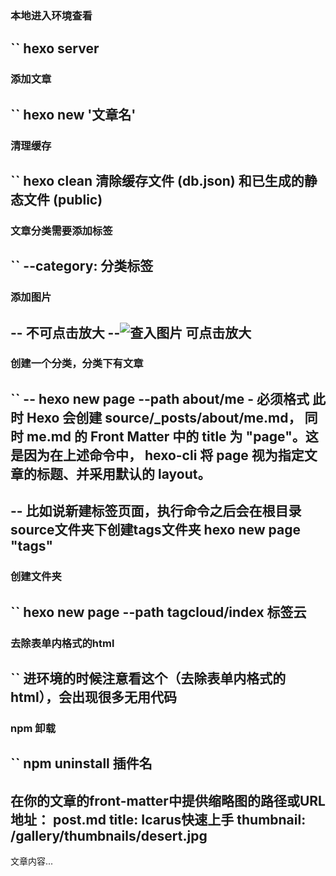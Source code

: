 ### 本地进入环境查看
``
hexo server
------------

### 添加文章
``
hexo new '文章名'
---------------

### 清理缓存
``
hexo clean
清除缓存文件 (db.json) 和已生成的静态文件 (public)
------------

###  文章分类需要添加标签
``
--category: 分类标签
------------

### 添加图片
--<img src=""> 不可点击放大
--![查入图片](/02.png) 可点击放大
-------------

### 创建一个分类，分类下有文章
``
-- hexo new page --path about/me - 必须格式
此时 Hexo 会创建 source/_posts/about/me.md，
同时 me.md 的 Front Matter 中的 title 为 "page"。这是因为在上述命令中，
hexo-cli 将 page 视为指定文章的标题、并采用默认的 layout。
-------------------

--  比如说新建标签页面，执行命令之后会在根目录source文件夹下创建tags文件夹
hexo new page "tags"
------------------


### 创建文件夹
``
hexo new page --path tagcloud/index 标签云
-----------------------

### 去除表单内格式的html
``
进环境的时候注意看这个（去除表单内格式的html），会出现很多无用代码
---------

### npm 卸载
``
npm uninstall 插件名
--------------

在你的文章的front-matter中提供缩略图的路径或URL地址：
post.md
title: Icarus快速上手
thumbnail: /gallery/thumbnails/desert.jpg
---
文章内容...
